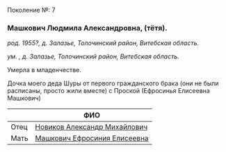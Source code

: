 Поколение №: 7

### Машкович Людмила Александровна, (тётя).

_род. 1955?, д. Залазье, Толочинский район, Витебская область._

_ум. , д. Залазье, Толочинский район, Витебская область._

Умерла в младенчестве.

Дочка моего деда Шуры от первого гражданского брака 
(они не были расписаны, просто жили вместе)
с Проской (Ефросинья Елисеевна Машкович)

|        | ФИО                                                                      |
|--------|--------------------------------------------------------------------------|
| Отец   | [Новиков Александр Михайлович](/ancestors/6-Новиков-Александр-Михайлович) |
| Мать   | [Машкович Ефросиния Елисеевна](/ancestors/6-Машкович-Ефросиния-Елисеевна) |
